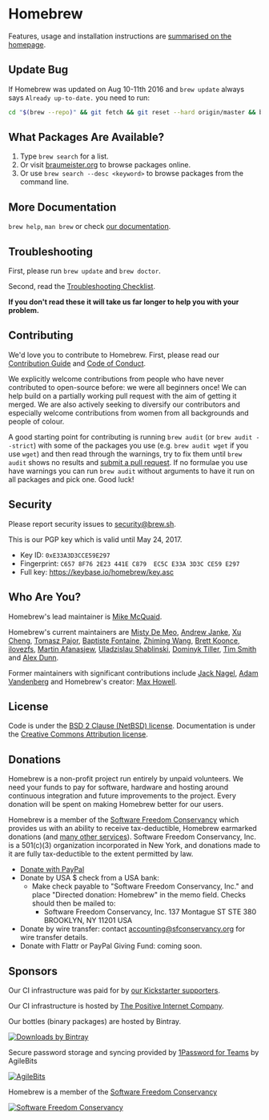 # Homebrew
Features, usage and installation instructions are [summarised on the homepage](http://brew.sh).

## Update Bug
If Homebrew was updated on Aug 10-11th 2016 and `brew update` always says `Already up-to-date.` you need to run:
```bash
cd "$(brew --repo)" && git fetch && git reset --hard origin/master && brew update
```

## What Packages Are Available?
1. Type `brew search` for a list.
2. Or visit [braumeister.org](http://braumeister.org) to browse packages online.
3. Or use `brew search --desc <keyword>` to browse packages from the command line.

## More Documentation
`brew help`, `man brew` or check [our documentation](https://github.com/Homebrew/brew/tree/master/docs#readme).

## Troubleshooting
First, please run `brew update` and `brew doctor`.

Second, read the [Troubleshooting Checklist](https://github.com/Homebrew/brew/blob/master/docs/Troubleshooting.md#troubleshooting).

**If you don't read these it will take us far longer to help you with your problem.**

## Contributing
We'd love you to contribute to Homebrew. First, please read our [Contribution Guide](https://github.com/Homebrew/brew/blob/master/CONTRIBUTING.md) and [Code of Conduct](https://github.com/Homebrew/brew/blob/master/CODEOFCONDUCT.md#code-of-conduct).

We explicitly welcome contributions from people who have never contributed to open-source before: we were all beginners once! We can help build on a partially working pull request with the aim of getting it merged. We are also actively seeking to diversify our contributors and especially welcome contributions from women from all backgrounds and people of colour.

A good starting point for contributing is running `brew audit` (or `brew audit --strict`) with some of the packages you use (e.g. `brew audit wget` if you use `wget`) and then read through the warnings, try to fix them until `brew audit` shows no results and [submit a pull request](https://github.com/Homebrew/brew/blob/master/docs/How-To-Open-a-Homebrew-Pull-Request-(and-get-it-merged).md). If no formulae you use have warnings you can run `brew audit` without arguments to have it run on all packages and pick one. Good luck!

## Security
Please report security issues to security@brew.sh.

This is our PGP key which is valid until May 24, 2017.
* Key ID: `0xE33A3D3CCE59E297`
* Fingerprint: `C657 8F76 2E23 441E C879  EC5C E33A 3D3C CE59 E297`
* Full key: https://keybase.io/homebrew/key.asc

## Who Are You?
Homebrew's lead maintainer is [Mike McQuaid](https://github.com/mikemcquaid).

Homebrew's current maintainers are [Misty De Meo](https://github.com/mistydemeo), [Andrew Janke](https://github.com/apjanke), [Xu Cheng](https://github.com/xu-cheng), [Tomasz Pajor](https://github.com/nijikon), [Baptiste Fontaine](https://github.com/bfontaine), [Zhiming Wang](https://github.com/zmwangx), [Brett Koonce](https://github.com/asparagui), [ilovezfs](https://github.com/ilovezfs), [Martin Afanasjew](https://github.com/UniqMartin), [Uladzislau Shablinski](https://github.com/orgs/Homebrew/people/vladshablinsky), [Dominyk Tiller](https://github.com/DomT4), [Tim Smith](https://github.com/tdsmith) and [Alex Dunn](https://github.com/dunn).

Former maintainers with significant contributions include [Jack Nagel](https://github.com/jacknagel), [Adam Vandenberg](https://github.com/adamv) and Homebrew's creator: [Max Howell](https://github.com/mxcl).

## License
Code is under the [BSD 2 Clause (NetBSD) license](https://github.com/Homebrew/brew/tree/master/LICENSE.txt).
Documentation is under the [Creative Commons Attribution license](https://creativecommons.org/licenses/by/4.0/).

## Donations
Homebrew is a non-profit project run entirely by unpaid volunteers. We need your funds to pay for software, hardware and hosting around continuous integration and future improvements to the project. Every donation will be spent on making Homebrew better for our users.

Homebrew is a member of the [Software Freedom Conservancy](http://sfconservancy.org) which provides us with an ability to receive tax-deductible, Homebrew earmarked donations (and [many other services](http://sfconservancy.org/members/services/)). Software Freedom Conservancy, Inc. is a 501(c)(3) organization incorporated in New York, and donations made to it are fully tax-deductible to the extent permitted by law.

- [Donate with PayPal](https://www.paypal.com/cgi-bin/webscr?cmd=_s-xclick&hosted_button_id=V6ZE57MJRYC8L)
- Donate by USA $ check from a USA bank:
  - Make check payable to "Software Freedom Conservancy, Inc." and place "Directed donation: Homebrew" in the memo field.  Checks should then be mailed to:
    - Software Freedom Conservancy, Inc.
      137 Montague ST  STE 380
      BROOKLYN, NY 11201             USA
- Donate by wire transfer: contact accounting@sfconservancy.org for wire transfer details.
- Donate with Flattr or PayPal Giving Fund: coming soon.

## Sponsors
Our CI infrastructure was paid for by [our Kickstarter supporters](https://github.com/Homebrew/brew/blob/master/docs/Kickstarter-Supporters.md).

Our CI infrastructure is hosted by [The Positive Internet Company](http://www.positive-internet.com).

Our bottles (binary packages) are hosted by Bintray.

[![Downloads by Bintray](https://bintray.com/docs/images/downloads_by_bintray_96.png)](https://bintray.com/homebrew)

Secure password storage and syncing provided by [1Password for Teams](https://1password.com/teams/) by AgileBits

[![AgileBits](https://da36klfizjv29.cloudfront.net/assets/branding/agilebits-fcca96e9b8e815c5c48c6b3e98156cb5.png)](https://agilebits.com)

Homebrew is a member of the [Software Freedom Conservancy](https://sfconservancy.org)

[![Software Freedom Conservancy](https://sfconservancy.org/img/conservancy_64x64.png)](https://sfconservancy.org)
